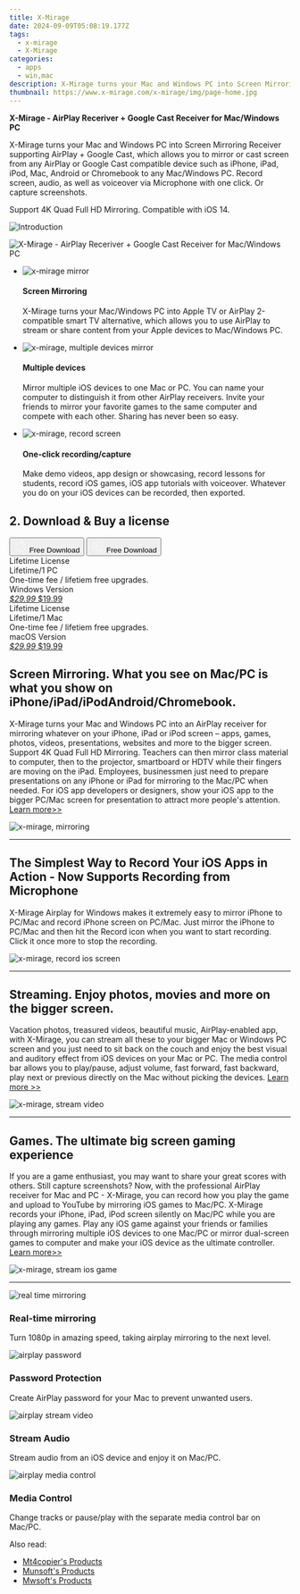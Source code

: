 ```yaml
---
title: X-Mirage
date: 2024-09-09T05:08:19.177Z
tags: 
  - x-mirage
  - X-Mirage
categories: 
  - apps
  - win,mac
description: X-Mirage turns your Mac and Windows PC into Screen Mirroring Receiver supporting AirPlay + Google Cast, which allows you to mirror or cast screen from any AirPlay or Google Cast compatible device such as iPhone, iPad, iPod, Mac, Android or Chromebook to any Mac/Windows PC. Record screen, audio, as well as voiceover via Microphone with one click. Or capture screenshots. 
thumbnail: https://www.x-mirage.com/x-mirage/img/page-home.jpg
---
```


**X-Mirage - AirPlay Receriver + Google Cast Receiver for Mac/Windows PC**

X-Mirage turns your Mac and Windows PC into Screen Mirroring Receiver supporting AirPlay + Google Cast, which allows you to mirror or cast screen from any AirPlay or Google Cast compatible device such as iPhone, iPad, iPod, Mac, Android or Chromebook to any Mac/Windows PC. Record screen, audio, as well as voiceover via Microphone with one click. Or capture screenshots. 

Support 4K Quad Full HD Mirroring. Compatible with iOS 14.

![Introduction](https://www.x-mirage.com/x-mirage/img/page-home.jpg)

![X-Mirage - AirPlay Receriver + Google Cast Receiver for Mac/Windows PC](https://www.x-mirage.com/img/xmirage-pc2.png)

-   ![x-mirage mirror](https://www.x-mirage.com/x-mirage//img/mirage-home01.png)
    
    #### Screen Mirroring
    
    X-Mirage turns your Mac/Windows PC into Apple TV or AirPlay 2-compatible smart TV alternative, which allows you to use AirPlay to stream or share content from your Apple devices to Mac/Windows PC.
    
-   ![x-mirage, multiple devices mirror](https://www.x-mirage.com/x-mirage//img/mirage-home02.png)
    
    #### Multiple devices
    
    Mirror multiple iOS devices to one Mac or PC. You can name your computer to distinguish it from other AirPlay receivers. Invite your friends to mirror your favorite games to the same computer and compete with each other. Sharing has never been so easy.
    
-   ![x-mirage, record screen](https://www.x-mirage.com/x-mirage//img/mirage-home03.png)
    
    #### One-click recording/capture
    
    Make demo videos, app design or showcasing, record lessons for students, record iOS games, iOS app tutorials with voiceover. Whatever you do on your iOS devices can be recorded, then exported.
    
    
## 2. Download & Buy a license

<div class="mx-auto flex items-center justify-center space-x-4">
  <button 
  onclick="javascript:window.open('https://secure.2checkout.com/order/checkout.php?PRODS=34662771&AFFILIATE=108875&QTY=1&CART=1&CARD=1', '_blank');
    window.open('https://x-mirage.com/download/x-mirage.dmg', '_blank');void(0);"
  class="flex flex-row font-bold rounded-lg text-lg w-48 h-16 bg-[#FF8014] text-[#ffffff] items-center justify-center p-2">
    <svg width="24px" height="24px" viewBox="0 0 24 24" xmlns="http://www.w3.org/2000/svg" color="#ffffff" fill="none" stroke="currentColor" stroke-width="3" stroke-linecap="round" stroke-linejoin="round"><path d="M16 2C16.3632 4.17921 14.0879 5.83084 12.8158 6.57142C12.4406 6.78988 12.0172 6.5117 12.0819 6.08234C12.2993 4.63878 13.0941 2.00008 16 2Z" stroke="#f8f7f7" stroke-width="1.5"></path><path d="M9 6.5C9.89676 6.5 10.6905 6.69941 11.2945 6.92013C12.0563 7.19855 12.9437 7.19854 13.7055 6.92012C14.3094 6.6994 15.1032 6.5 15.9999 6.5C17.0852 6.5 18.4649 7.08889 19.4999 8.26666C16 11 17 15.5 20.269 16.6916C19.2253 19.5592 17.2413 21.5 15.4999 21.5C13.9999 21.5 14 20.8 12.5 20.8C11 20.8 11 21.5 9.5 21.5C7 21.5 4 17.5 4 12.5C4 8.5 7 6.5 9 6.5Z" stroke="#f8f7f7" stroke-width="1.5"></path></svg>    
    <span class="font-medium mx-auto">Free Download</span>  
  </button>
  <button 
  onclick="javascript:window.open('https://secure.2checkout.com/order/checkout.php?PRODS=34663377&AFFILIATE=108875&QTY=1&CART=1&CARD=1', '_blank');
    window.open('https://x-mirage.com/download/x-mirage-inst.exe', '_blank');void(0);"
  class="flex flex-row font-bold rounded-lg text-lg w-48 h-16 bg-[#FF8014] text-[#ffffff] items-center justify-center p-2">
    <svg width="24px" height="24px" viewBox="0 0 24 24" xmlns="http://www.w3.org/2000/svg" color="#ffffff" fill="none" stroke="currentColor" stroke-width="3" stroke-linecap="round" stroke-linejoin="round"><path d="M4 16.9865V7.01353C4 6.71792 4.21531 6.46636 4.50737 6.42072L19.3074 4.10822C19.6713 4.05137 20 4.33273 20 4.70103V19.299C20 19.6673 19.6713 19.9486 19.3074 19.8918L4.50737 17.5793C4.21531 17.5336 4 17.2821 4 16.9865Z" stroke="#f8f7f7" stroke-width="1.5"></path><path d="M4 12H20" stroke="#f8f7f7" stroke-width="1.5"></path><path d="M10.5 5.5V18.5" stroke="#f8f7f7" stroke-width="1.5"></path></svg>
    <span class="font-medium mx-auto">Free Download</span>  
  </button>
</div>    

<div class="mx-auto flex items-center justify-center">
  <div class="m-8 grid grid-cols-1 gap-6 xl:grid-cols-2">
    <div class="flex w-full flex-col rounded-2xl bg-[#ffffff] text-[#374151] shadow-xl xl:w-96">
      <div class="flex h-full flex-col p-8">
        <div class="pb-6 text-3xl font-bold">Lifetime License</div>
        <div class="pb-12 text-lg">
          Lifetime/1 PC
          <div class="text-xs">One-time fee / lifetiem free upgrades.</div>
          <div class="text-xs">Windows Version</div>
        </div>
        <div class="flex flex-col gap-3 text-base"></div>
        <div class="flex flex-grow"></div>
        <div class="flex pt-10">
          <a href="https://secure.2checkout.com/order/checkout.php?PRODS=34663377&AFFILIATE=108875&QTY=1&CART=1&CARD=1" class="w-full transform cursor-pointer rounded-lg bg-[#7e22ce] p-3 text-center text-xl font-bold !text-[#ffffff] !no-underline transition-transform hover:bg-purple-800 active:scale-95"> 
           <em class="text-base line-through !text-[#c5c5c5]">$29.99</em>
            $19.99
          </a>
        </div>
      </div>
    </div>
    <div class="flex w-full flex-col rounded-2xl bg-[#ffffff] text-[#374151] shadow-xl xl:w-96">
      <div class="flex h-full flex-col p-8">
        <div class="pb-6 text-3xl font-bold">Lifetime License</div>
        <div class="pb-12 text-lg">
          Lifetime/1 Mac
          <div class="text-xs">One-time fee / lifetiem free upgrades.</div>
          <div class="text-xs">macOS Version</div>
        </div>
        <div class="flex flex-col gap-3 text-base"></div>
        <div class="flex flex-grow"></div>
        <div class="flex pt-10">
          <a href="https://secure.2checkout.com/order/checkout.php?PRODS=34662771&AFFILIATE=108875&QTY=1&CART=1&CARD=1" class="w-full transform cursor-pointer rounded-lg bg-[#7e22ce] p-3 text-center text-xl font-bold !text-[#ffffff] !no-underline transition-transform hover:bg-purple-800 active:scale-95">
           <em class="text-base line-through !text-[#c5c5c5]">$29.99</em>
            $19.99
          </a>
        </div>
      </div>
    </div>   
  </div>
</div>

## Screen Mirroring. What you see on Mac/PC is what you show on iPhone/iPad/iPodAndroid/Chromebook.

X-Mirage turns your Mac and Windows PC into an AirPlay receiver for mirroring whatever on your iPhone, iPad or iPod screen – apps, games, photos, videos, presentations, websites and more to the bigger screen. Support 4K Quad Full HD Mirroring. Teachers can then mirror class material to computer, then to the projector, smartboard or HDTV while their fingers are moving on the iPad. Employees, businessmen just need to prepare presentations on any iPhone or iPad for mirroring to the Mac/PC when needed. For iOS app developers or designers, show your iOS app to the bigger PC/Mac screen for presentation to attract more people's attention. [Learn more>>](https://www.x-mirage.com/x-mirage//record-ipad-screen.html)

![x-mirage, mirroring](https://www.x-mirage.com/x-mirage//img/mirror1.jpg)

___

## The Simplest Way to Record Your iOS Apps in Action - Now Supports Recording from Microphone

X-Mirage Airplay for Windows makes it extremely easy to mirror iPhone to PC/Mac and record iPhone screen on PC/Mac. Just mirror the iPhone to PC/Mac and then hit the Record icon when you want to start recording. Click it once more to stop the recording.

![x-mirage, record ios screen](https://www.x-mirage.com/x-mirage//img/record-ios-app.jpg)

___

## Streaming. Enjoy photos, movies and more on the bigger screen.

Vacation photos, treasured videos, beautiful music, AirPlay-enabled app, with X-Mirage, you can stream all these to your bigger Mac or Windows PC screen and you just need to sit back on the couch and enjoy the best visual and auditory effect from iOS devices on your Mac or PC. The media control bar allows you to play/pause, adjust volume, fast forward, fast backward, play next or previous directly on the Mac without picking the devices. [Learn more >>](https://www.x-mirage.com/x-mirage//record-iphone-screen.html)

![x-mirage, stream video](https://www.x-mirage.com/x-mirage//img/movie2.png)

___

## Games. The ultimate big screen gaming experience

If you are a game enthusiast, you may want to share your great scores with others. Still capture screenshots? Now, with the professional AirPlay receiver for Mac and PC - X-Mirage, you can record how you play the game and upload to YouTube by mirroring iOS games to Mac/PC. X-Mirage records your iPhone, iPad, iPod screen silently on Mac/PC while you are playing any games. Play any iOS game against your friends or families through mirroring multiple iOS devices to one Mac/PC or mirror dual-screen games to computer and make your iOS device as the ultimate controller. [Learn more>>](https://www.x-mirage.com/x-mirage//record-ios-game.html)

![x-mirage, stream ios game](https://www.x-mirage.com/x-mirage//img/bike3.png)

___

![real time mirroring](https://www.x-mirage.com/x-mirage//img/realtime.jpg)

### Real-time mirroring

Turn 1080p in amazing speed, taking airplay mirroring to the next level.

![airplay password](https://www.x-mirage.com/x-mirage//img/password-protect.jpg)

### Password Protection

Create AirPlay password for your Mac to prevent unwanted users.

![airplay stream video](https://www.x-mirage.com/x-mirage//img/stream-audio.jpg)

### Stream Audio

Stream audio from an iOS device and enjoy it on Mac/PC.

![airplay media control](https://www.x-mirage.com/x-mirage//img/media-control.jpg)

### Media Control

Change tracks or pause/play with the separate media control bar on Mac/PC.

<ins class="adsbygoogle"
      style="display:block"
      data-ad-client="ca-pub-7571918770474297"
      data-ad-slot="8358498916"
      data-ad-format="auto"
      data-full-width-responsive="true"></ins>
    

<span class="atpl-alsoreadstyle">Also read:</span>
<div><ul>
<li><a href="https://tools.techidaily.com/mt4copier/products/"><u>Mt4copier's Products</u></a></li>
<li><a href="https://tools.techidaily.com/munsoft/products/"><u>Munsoft's Products</u></a></li>
<li><a href="https://tools.techidaily.com/mwsoft/products/"><u>Mwsoft's Products</u></a></li>
</ul></div>

